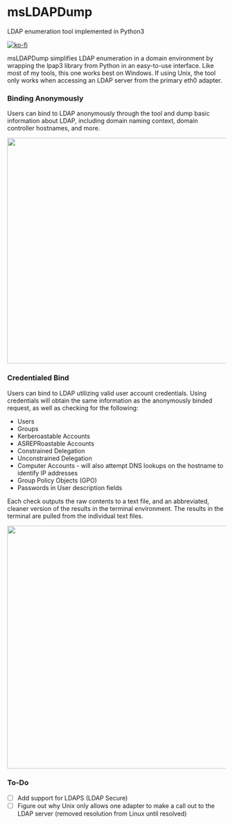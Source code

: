 # msLDAPDump
LDAP enumeration tool implemented in Python3

[![ko-fi](https://ko-fi.com/img/githubbutton_sm.svg)](https://ko-fi.com/M4M03Q2JN)

msLDAPDump simplifies LDAP enumeration in a domain environment by wrapping the lpap3 library from Python in an easy-to-use interface. Like most of my tools, this one works best on Windows. If using Unix, the tool only works when accessing an LDAP server from the primary eth0 adapter.

### Binding Anonymously

Users can bind to LDAP anonymously through the tool and dump basic information about LDAP, including domain naming context, domain controller hostnames, and more.

<p align="center">
  <img src="https://github.com/dievus/msLDAPDump/blob/main/images/image1.png" width="902" height="520"/>
</p>

### Credentialed Bind

Users can bind to LDAP utilizing valid user account credentials. Using credentials will obtain the same information as the anonymously binded request, as well as checking for the following:

* Users
* Groups
* Kerberoastable Accounts
* ASREPRoastable Accounts
* Constrained Delegation
* Unconstrained Delegation
* Computer Accounts - will also attempt DNS lookups on the hostname to identify IP addresses
* Group Policy Objects (GPO)
* Passwords in User description fields

Each check outputs the raw contents to a text file, and an abbreviated, cleaner version of the results in the terminal environment. The results in the terminal are pulled from the individual text files.

<p align="center">
  <img src="https://github.com/dievus/msLDAPDump/blob/main/images/image.png" width="781" height="560"/>
</p>

### To-Do
- [ ] Add support for LDAPS (LDAP Secure)
- [ ] Figure out why Unix only allows one adapter to make a call out to the LDAP server (removed resolution from Linux until resolved)
